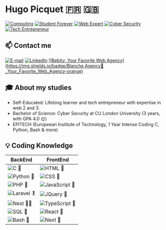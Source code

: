 # Hugo Picquet 🇫🇷 🇬🇧

[![Computing](https://img.shields.io/badge/Computing-blue)](#)
[![Student Forever](https://img.shields.io/badge/Student-Forever-yellow)](#)
[![Web Expert](https://img.shields.io/badge/Web_Expert-red)](#)
[![Cyber Security](https://img.shields.io/badge/Cyber_Security-green)](#)
[![Tech Entrepreneur](https://img.shields.io/badge/Tech_Entrepreneur-orange)](#)

## 📫 Contact me 
[![E-mail](https://img.shields.io/badge/E--mail-blue)](mailto:hugo@blanche.agency)
[![LinkedIn](https://img.shields.io/badge/LinkedIn-blue)](https://www.linkedin.com/in/hugo-picquet/)
[![Bebity: Your Favorite Web Agency](https://img.shields.io/badge/Blanche Agency🥇_Your_Favorite_Web_Agency-orange)](https://blanche.agency)

## 🎓 About my studies
- Self-Educated: Lifelong learner and tech entrepreneur with expertise in web 2 and 3.
- Bachelor of Science: Cyber Security at CU London University (3 years, with GPA 4.0 🌞)
- EPITECH (Europeean Institute of Technology, 1 Year Intense Coding C, Python, Bash & more)

## 💡 Coding Knowledge
| BackEnd           | FrontEnd           | 
|----------------------|----------------------|
| ![C](https://img.shields.io/badge/C-00599C?style=for-the-badge&logo=c&logoColor=white) 🏁| ![HTML](https://img.shields.io/badge/HTML-E34F26?style=for-the-badge&logo=html5&logoColor=white) 🏁 |
| ![Python](https://img.shields.io/badge/Python-3776AB?style=for-the-badge&logo=python&logoColor=white) 🏁 | ![CSS](https://img.shields.io/badge/CSS-1572B6?style=for-the-badge&logo=css3&logoColor=white) 🏁| 
| ![PHP](https://img.shields.io/badge/PHP-777BB4?style=for-the-badge&logo=php&logoColor=white) 👴 | ![JavaScript](https://img.shields.io/badge/JavaScript-F7DF1E?style=for-the-badge&logo=javascript&logoColor=black) 🥈| 
| ![Laravel](https://img.shields.io/badge/Laravel-FF2D20?style=for-the-badge&logo=laravel&logoColor=white) 🏌️ | ![JQuery](https://img.shields.io/badge/JQuery-0769AD?style=for-the-badge&logo=jquery&logoColor=white) 🥈| 
| ![Nest](https://img.shields.io/badge/Nest.js-E0234E?style=for-the-badge&logo=nestjs&logoColor=white) 👨‍🍳 | ![TypeScript](https://img.shields.io/badge/TypeScript-007ACC?style=for-the-badge&logo=typescript&logoColor=white) 🥇| 
| ![SQL](https://img.shields.io/badge/SQL-4479A1?style=for-the-badge&logo=postgresql&logoColor=white) 🏁 | ![React](https://img.shields.io/badge/React-20232A?style=for-the-badge&logo=react&logoColor=61DAFB) 🌟 |  
| ![Bash](https://img.shields.io/badge/Bash-4EAA25?style=for-the-badge&logo=gnu-bash&logoColor=white) 👾 | ![Next](https://img.shields.io/badge/Next.js-000000?style=for-the-badge&logo=nextdotjs&logoColor=white) 🥇|  
